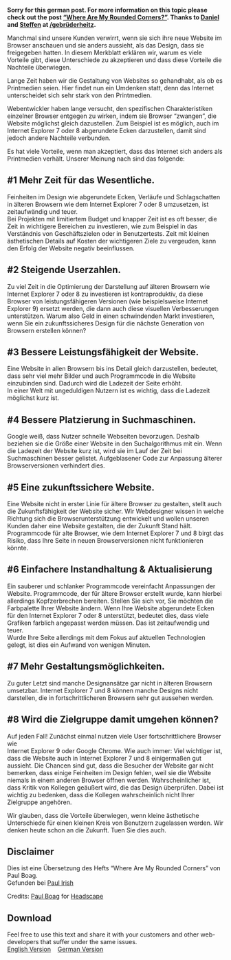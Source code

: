
<strong>Sorry for this german post. For more information on this topic please check out the post <a title="“Where Are My Rounded Corners?” – German Translation" href="https://www.hansreinl.de/archive/where-are-my-rounded-corners/">“Where Are My Rounded Corners?”</a>. Thanks to <a title="Daniel Heitz - Interaction Designer" href="http://dnlhtz.de/" target="_blank">Daniel</a> and <a title="Steffen Müller: TYPO3 blog" href="http://t3node.de/" target="_blank">Steffen</a> at <a title="/gebrüderheitz - TYPO3 and WordPress" href="http://gebruederheitz.de/" target="_blank">/gebrüderheitz</a>.</strong>

Manchmal sind unsere Kunden verwirrt, wenn sie sich ihre neue Website im Browser anschauen und sie anders aussieht, als das Design, dass sie freigegeben hatten. In diesem Merkblatt erklären wir, warum es viele Vorteile gibt, diese Unterschiede zu akzeptieren und dass diese Vorteile die Nachteile überwiegen.

Lange Zeit haben wir die Gestaltung von Websites so gehandhabt, als ob es Printmedien seien. Hier findet nun ein Umdenken statt, denn das Internet unterscheidet sich sehr stark von den Printmedien.

Webentwickler haben lange versucht, den spezifischen Charakteristiken einzelner Browser entgegen zu wirken, indem sie Browser “zwangen”, die Website möglichst gleich dazustellen. Zum Beispiel ist es möglich, auch im Internet Explorer 7 oder 8 abgerundete Ecken darzustellen, damit sind jedoch andere Nachteile verbunden.

Es hat viele Vorteile, wenn man akzeptiert, dass das Internet sich anders als Printmedien verhält. Unserer Meinung nach sind das folgende:

## #1 Mehr Zeit für das Wesentliche.

Feinheiten im Design wie abgerundete Ecken, Verläufe und Schlagschatten in älteren Browsern wie dem Internet Explorer 7 oder 8 umzusetzen, ist zeitaufwändig und teuer.<br>
Bei Projekten mit limitiertem Budget und knapper Zeit ist es oft besser, die Zeit in wichtigere Bereichen zu investieren, wie zum Beispiel in das Verständnis von Geschäftszielen oder in Benutzertests. Zeit mit kleinen ästhetischen Details auf Kosten der wichtigeren Ziele zu vergeuden, kann den Erfolg der Website negativ beeinflussen.

## #2 Steigende Userzahlen.

Zu viel Zeit in die Optimierung der Darstellung auf älteren Browsern wie Internet Explorer 7 oder 8 zu investieren ist kontraproduktiv, da diese Browser von leistungsfähigeren Versionen (wie beispielsweise Internet Explorer 9) ersetzt werden, die dann auch diese visuellen Verbesserungen unterstützen. Warum also Geld in einen schwindenden Markt investieren, wenn Sie ein zukunftssicheres Design für die nächste Generation von Browsern erstellen können?

## #3 Bessere Leistungsfähigkeit der Website.

Eine Website in allen Browsern bis ins Detail gleich darzustellen, bedeutet, dass sehr viel mehr Bilder und auch Programmcode in die Website einzubinden sind. Dadurch wird die Ladezeit der Seite erhöht.<br>
In einer Welt mit ungeduldigen Nutzern ist es wichtig, dass die Ladezeit möglichst kurz ist.

## #4 Bessere Platzierung in Suchmaschinen.

Google weiß, dass Nutzer schnelle Webseiten bevorzugen. Deshalb beziehen sie die Größe einer Website in den Suchalgorithmus mit ein. Wenn die Ladezeit der Website kurz ist, wird sie im Lauf der Zeit bei Suchmaschinen besser gelistet. Aufgeblasener Code zur Anpassung älterer Browserversionen verhindert dies.

## #5 Eine zukunftssichere Website.

Eine Website nicht in erster Linie für ältere Browser zu gestalten, stellt auch die Zukunftsfähigkeit der Website sicher. Wir Webdesigner wissen in welche Richtung sich die Browserunterstützung entwickelt und wollen unseren Kunden daher eine Website gestalten, die der Zukunft Stand hält. Programmcode für alte Browser, wie dem Internet Explorer 7 und 8 birgt das Risiko, dass Ihre Seite in neuen Browserversionen nicht funktionieren könnte.

## #6 Einfachere Instandhaltung &amp; Aktualisierung

Ein sauberer und schlanker Programmcode vereinfacht Anpassungen der Website. Programmcode, der für ältere Browser erstellt wurde, kann hierbei allerdings Kopfzerbrechen bereiten. Stellen Sie sich vor, Sie möchten die Farbpalette Ihrer Website ändern. Wenn Ihre Website abgerundete Ecken für den Internet Explorer 7 oder 8 unterstützt, bedeutet dies, dass viele Grafiken farblich angepasst werden müssen. Das ist zeitaufwendig und teuer.<br>
Wurde Ihre Seite allerdings mit dem Fokus auf aktuellen Technologien gelegt, ist dies ein Aufwand von wenigen Minuten.

## #7 Mehr Gestaltungsmöglichkeiten.

Zu guter Letzt sind manche Designansätze gar nicht in älteren Browsern umsetzbar. Internet Explorer 7 und 8 können manche Designs nicht darstellen, die in fortschrittlicheren Browsern sehr gut aussehen werden.

## #8 Wird die Zielgruppe damit umgehen können?

Auf jeden Fall! Zunächst einmal nutzen viele User fortschrittlichere Browser wie<br>
Internet Explorer 9 oder Google Chrome. Wie auch immer: Viel wichtiger ist, dass die Website auch in Internet Explorer 7 und 8 einigermaßen gut aussieht. Die Chancen sind gut, dass die Besucher der Website gar nicht bemerken, dass einige Feinheiten im Design fehlen, weil sie die Website niemals in einem anderen Browser öffnen werden. Wahrscheinlicher ist, dass Kritik von Kollegen geäußert wird, die das Design überprüfen. Dabei ist wichtig zu bedenken, dass die Kollegen wahrscheinlich nicht Ihrer Zielgruppe angehören.

Wir glauben, dass die Vorteile überwiegen, wenn kleine ästhetische Unterschiede für einen kleinen Kreis von Benutzern zugelassen werden. Wir denken heute schon an die Zukunft. Tuen Sie dies auch.

## Disclaimer

Dies ist eine Übersetzung des Hefts “Where Are My Rounded Corners” von Paul Boag.<br>
Gefunden bei <a title="Tiered, Adaptive Front-end Experiences" href="http://paulirish.com/2011/tiered-adaptive-front-end-experiences/" target="_blank">Paul Irish</a>

Credits: <a title="Mail Paul Boag" href="mailto:paul@headscape.co.uk" target="_blank"> Paul Boag</a> for <a title="Headscape" href="http://www.headscape.co.uk/" target="_blank">Headscape</a>

## Download

Feel free to use this text and share it with your customers and other web-developers that suffer under the same issues.<br>
<a class="button" title="&quot;Where Are My Rounded Corners&quot; - English version" href="http://dl.dropbox.com/u/228092/Factsheet-%20Where%20are%20my%20rounded%20corners.pdf" target="_blank">English Version</a>&nbsp;&nbsp;&nbsp;&nbsp;<a class="button" title="&quot;Where Are My Rounded Corners&quot; - German version" href="https://www.hansreinl.de/archive/wp-content/uploads/2011/10/Wosindmeinerundenecken.pdf" target="_blank">German Version</a>
